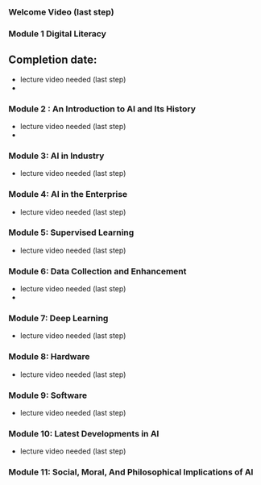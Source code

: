 ### Welcome Video (last step)

### Module 1 Digital Literacy 
 ## Completion date: 
 * lecture video needed (last step)
 * 

### Module 2 : An Introduction to AI and Its History
 * lecture video needed (last step)
 *  
 
### Module 3: AI in Industry
 * lecture video needed (last step)
 
### Module 4: AI in the Enterprise
 * lecture video needed (last step)
 
### Module 5: Supervised Learning
 * lecture video needed (last step)
 
### Module 6: Data Collection and Enhancement
 * lecture video needed (last step)
 * 
### Module 7: Deep Learning
 * lecture video needed (last step)
 
### Module 8: Hardware
 * lecture video needed (last step)
 
### Module 9: Software
 * lecture video needed (last step)
 
### Module 10: Latest Developments in AI
 * lecture video needed (last step)
 
### Module 11: Social, Moral, And Philosophical Implications of AI
